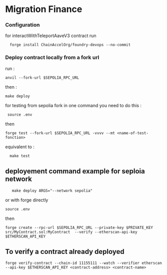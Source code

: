# Migration Finance

### Configuration
for interactWithTeleportAaveV3 contract run
```
  forge install ChainAccelOrg/foundry-devops --no-commit
```


### Deploy contract locally from a fork url 

run : 
````
anvil --fork-url $SEPOLIA_RPC_URL
````

then :
    
````
make deploy
````

for testing from sepolia fork in one command you need to do this : 

```
 source .env 
 ```
 then
```
forge test --fork-url $SEPOLIA_RPC_URL -vvvv --mt <name-of-test-fonction>
```
equivalent to : 
```
  make test
``````


## deployement command example for seploia network

```
   make deploy ARGS="--network sepolia"
```

or with forge directly
```
source .env
````
then
```
forge create --rpc-url $SEPOLIA_RPC_URL --private-key $PRIVATE_KEY src/MyContract.sol:MyContract  --verify --etherscan-api-key $ETHERSCAN_API_KEY 
```

## To verify a contract already deployed
```
forge verify-contract --chain-id 11155111 --watch --verifier etherscan --api-key $ETHERSCAN_API_KEY <contract-address> <contract-name>
```


